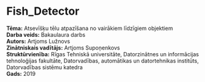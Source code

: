# Fish_Detector
**Tēma:** Atsevīšķu tēlu atpazīšana no vairākiem līdzīgiem objektiem\
**Darba veids:** Bakaulaura darbs\
**Autors:** Artjoms Lužnovs\
**Zinātniskais vadītājs:** Artjoms Supoņenkovs\
**Struktūrvienība:** Rīgas Tehniskā universitāte, Datorzinātnes un informācijas tehnoloģijas fakultāte, Datorvadības, automātikas un   datortehnikas institūts, Datorvadības sistēmu katedra\
**Gads:** 2019
